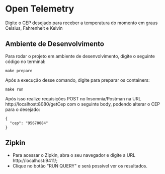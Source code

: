 # Open Telemetry

Digite o CEP desejado para receber a temperatura do momento em graus Celsius, Fahrenheit e Kelvin

## Ambiente de Desenvolvimento

Para rodar o projeto em ambiente de desenvolvimento, digite o seguinte código no terminal:
```
make prepare
```
Após a execução desse comando, digite para preparar os containers:
```
make run
```
Após isso realize requisições POST no Insomnia/Postman na URL http://localhost:8080/getCep com o seguinte body, podendo alterar o CEP para o desejado:
```
{
  "cep": "95670084"
}
```
## Zipkin

 - Para acessar o Zipkin, abra o seu navegador e digite a URL http://localhost:9411/;
 - Clique no botão "RUN QUERY" e será possível ver os resultados.

